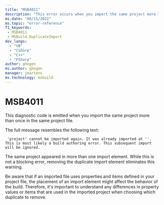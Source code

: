 ```yaml
---
title: "MSB4011"
description: "This error occurs when you import the same project more than once in the same project file."
ms.date: "08/15/2022"
ms.topic: "error-reference"
f1_keywords:
 - MSB4011
 - MSBuild.DuplicateImport
dev_langs:
  - "VB"
  - "CSharp"
  - "C++"
  - "FSharp"
author: ghogen
ms.author: ghogen
manager: jmartens
ms.technology: msbuild
---
```

# MSB4011

This diagnostic code is emitted when you import the same project more than once in the same project file.

The full message resembles the following text:

```output
 'project' cannot be imported again. It was already imported at ''. This is most likely a build authoring error. This subsequent import will be ignored.
```

The same project appeared in more than one import element. While this is not a blocking error, removing the duplicate import element eliminates this warning.

Be aware that if an imported file uses properties and items defined in your project file, the placement of an import element might affect the behavior of the build. Therefore, it's important to understand any differences in property values or items that are used in the imported project when choosing which duplicate to remove.
